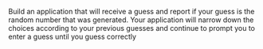 Build an application that will receive a guess and report if your guess is the random number that was generated. 
Your application will narrow down the choices according to your 
previous guesses and continue to prompt you to enter a guess until you guess correctly
